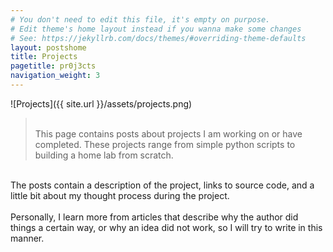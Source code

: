 ```yaml
---
# You don't need to edit this file, it's empty on purpose.
# Edit theme's home layout instead if you wanna make some changes
# See: https://jekyllrb.com/docs/themes/#overriding-theme-defaults
layout: postshome
title: Projects
pagetitle: pr0j3cts
navigation_weight: 3
---
```


![Projects]({{ site.url }}/assets/projects.png)
><br>This page contains posts about projects I am working on or have completed. These projects range from simple python scripts to building a home lab from scratch.<br> 
<br>
The posts contain a description of the project, links to source code, and a little bit about my thought process during the project.<br><br>
Personally, I learn more from articles that describe why the author did things a certain way, or why an idea did not work, so I will try to write in this manner.
<br><br>





